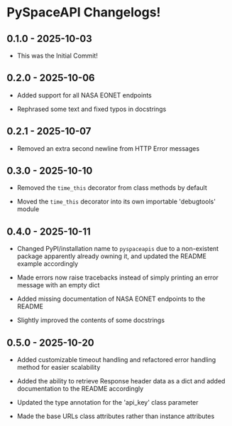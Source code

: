 # PySpaceAPI Changelogs!

## 0.1.0 - 2025-10-03

- This was the Initial Commit!

## 0.2.0 - 2025-10-06

- Added support for all NASA
EONET endpoints


- Rephrased some text and fixed
typos in docstrings

## 0.2.1 - 2025-10-07

- Removed an extra second newline
from HTTP Error messages

## 0.3.0 - 2025-10-10

- Removed the `time_this` decorator
from class methods by default


- Moved the `time_this` decorator
into its own importable 'debugtools'
module

## 0.4.0 - 2025-10-11

- Changed PyPI/installation name to `pyspaceapis`
due to a non-existent package
apparently already owning it, and
updated the README example accordingly


- Made errors now raise tracebacks
instead of simply printing an
error message with an empty
dict


- Added missing documentation of NASA
EONET endpoints to the README


- Slightly improved the contents of
some docstrings

## 0.5.0 - 2025-10-20

- Added customizable timeout handling and
refactored error handling method for
easier scalability


- Added the ability to retrieve
Response header data as a
dict and added documentation to
the README accordingly


- Updated the type annotation for
the 'api_key' class parameter


- Made the base URLs class
attributes rather than instance
attributes
